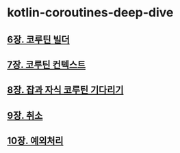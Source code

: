 # kotlin-coroutines-deep-dive

## [6장. 코루틴 빌더](doc/ch6.md)

## [7장. 코루틴 컨텍스트](doc/ch7.md)

## [8장. 잡과 자식 코루틴 기다리기](doc/ch8.md)

## [9장. 취소](doc/ch9.md)

## [10장. 예외처리](doc/ch10.md)